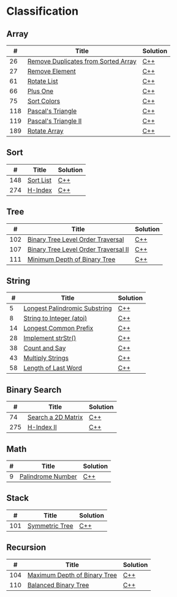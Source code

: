 # Classification

## Array
| # | Title | Solution |
|---|-------|----------|
|26 |[Remove Duplicates from Sorted Array](https://leetcode.com/problems/remove-duplicates-from-sorted-array/)|[C++](https://github.com/BobyZhang/LeetCode/blob/master/LeetCodeSolution/%2326Remove_Duplicates_from_Sorted_Array.cpp)|
|27 |[Remove Element](https://leetcode.com/problems/remove-element/) |[C++](https://github.com/BobyZhang/LeetCode/blob/master/LeetCodeSolution/%2327Remove_Element.cpp)|
|61 |[Rotate List](https://leetcode.com/problems/rotate-list/) |[C++](https://github.com/BobyZhang/LeetCode/blob/master/LeetCodeSolution/%23Rotate_List.cpp) |
|66 |[Plus One](https://leetcode.com/problems/plus-one/) |[C++](https://github.com/BobyZhang/LeetCode/blob/master/LeetCodeSolution/%2366Plus_One.cpp)|
|75 |[Sort Colors](https://leetcode.com/problems/sort-colors/) |[C++](https://github.com/BobyZhang/LeetCode/blob/master/LeetCodeSolution/%2375Sort_Colors.cpp.cpp)|
|118|[Pascal's Triangle](https://leetcode.com/problems/pascals-triangle/)|[C++](https://github.com/BobyZhang/LeetCode/blob/master/LeetCodeSolution/%23118Pascals_Triangle.cpp)|
|119|[Pascal's Triangle II](https://leetcode.com/problems/pascals-triangle-ii/) |[C++](https://github.com/BobyZhang/LeetCode/blob/master/LeetCodeSolution/%23119Pascals_Triangle_II.cpp)|
|189|[Rotate Array](https://leetcode.com/problems/rotate-array/) |[C++](https://github.com/BobyZhang/LeetCode/blob/master/LeetCodeSolution/%23189Rotate_Array.cpp)|

## Sort
| # | Title | Solution |
|---|-------|----------|
|148|[Sort List](https://leetcode.com/problems/sort-list/) |[C++](https://github.com/BobyZhang/LeetCode/blob/master/LeetCodeSolution/%23148Sort_List.cpp) |
|274|[H-Index](https://leetcode.com/problems/h-index/) |[C++](https://github.com/BobyZhang/LeetCode/blob/master/LeetCodeSolution/%23274H_Index.cpp) |

## Tree
| # | Title | Solution |
|---|-------|----------|
|102|[Binary Tree Level Order Traversal](https://leetcode.com/problems/binary-tree-level-order-traversal/) |[C++](https://github.com/BobyZhang/LeetCode/blob/master/LeetCodeSolution/%23102Binary_Tree_Level_Order_Traversal.cpp)|
|107|[Binary Tree Level Order Traversal II](https://leetcode.com/problems/binary-tree-level-order-traversal-ii/) |[C++](https://github.com/BobyZhang/LeetCode/blob/master/LeetCodeSolution/%23107Binary_Tree_Level_Order_Traversal_II.cpp)|
|111|[Minimum Depth of Binary Tree](https://leetcode.com/problems/minimum-depth-of-binary-tree/) |[C++](https://github.com/BobyZhang/LeetCode/blob/master/LeetCodeSolution/%23111Minimum_Depth_of_Binary_Tree.cpp)|

## String
| # | Title | Solution |
|---|-------|----------|
|5|[Longest Palindromic Substring](https://leetcode.com/problems/longest-palindromic-substring/) |[C++](https://github.com/BobyZhang/LeetCode/blob/master/LeetCodeSolution/%235Longest_Palindromic_Substring.cpp)|
|8|[String to Integer (atoi)](https://leetcode.com/problems/string-to-integer-atoi/) |[C++](https://github.com/BobyZhang/LeetCode/blob/master/LeetCodeSolution/%238String_to_Integer_(atoi).cpp)|
|14|[Longest Common Prefix](https://leetcode.com/problems/longest-common-prefix/) |[C++](https://github.com/BobyZhang/LeetCode/blob/master/LeetCodeSolution/%238String_to_Integer_(atoi).cpp)|
|28|[Implement strStr()](https://leetcode.com/problems/implement-strstr/) |[C++](https://github.com/BobyZhang/LeetCode/blob/master/LeetCodeSolution/%2328Implement_strStr().cpp)|
|38|[Count and Say](https://leetcode.com/problems/count-and-say/) |[C++](https://github.com/BobyZhang/LeetCode/blob/master/LeetCodeSolution/%2338Count_and_Say.cpp)|
|43|[Multiply Strings](https://leetcode.com/problems/multiply-strings/) |[C++](https://github.com/BobyZhang/LeetCode/blob/master/LeetCodeSolution/%2343Multiply_Strings.cpp)|
|58|[Length of Last Word](https://leetcode.com/problems/length-of-last-word/) |[C++](https://github.com/BobyZhang/LeetCode/blob/master/LeetCodeSolution/%2358Length_of_Last_Word.cpp)|

## Binary Search
| # | Title | Solution |
|---|-------|----------|
|74 |[Search a 2D Matrix](https://leetcode.com/problems/search-a-2d-matrix/) |[C++](https://github.com/BobyZhang/LeetCode/blob/master/LeetCodeSolution/%2374Search_a_2D_Matrix.cpp)|
|275|[H-Index II](https://leetcode.com/problems/h-index-ii/) |[C++](https://github.com/BobyZhang/LeetCode/blob/master/LeetCodeSolution/%23275H_Index_II.cpp)|

## Math
| # | Title | Solution |
|---|-------|----------|
|9  |[Palindrome Number](https://leetcode.com/problems/palindrome-number/) |[C++](https://github.com/BobyZhang/LeetCode/blob/master/LeetCodeSolution/%239Palindrome_Number.cpp)|

## Stack
| # | Title | Solution |
|---|-------|----------|
|101|[Symmetric Tree](https://leetcode.com/problems/symmetric-tree/) |[C++](https://github.com/BobyZhang/LeetCode/blob/master/LeetCodeSolution/%23101Symmetric_Tree.cpp)|

## Recursion
| # | Title | Solution |
|---|-------|----------|
|104|[Maximum Depth of Binary Tree](https://leetcode.com/problems/maximum-depth-of-binary-tree/) |[C++](https://github.com/BobyZhang/LeetCode/blob/master/LeetCodeSolution/%23104Maximum_Depth_of_Binary_Tree.cpp)|
|110|[Balanced Binary Tree](https://leetcode.com/problems/balanced-binary-tree/) |[C++](https://github.com/BobyZhang/LeetCode/blob/master/LeetCodeSolution/%23110Balanced_Binary_Tree.cpp)|
